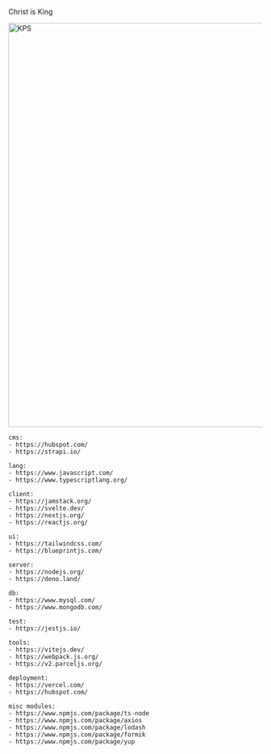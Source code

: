 Christ is King

<a href="https://kingpoststudio.com/" target="_blank">
  <img src="https://kingpoststudio.com/images/angel.png" alt="KPS" width="800" />
</a>


```
cms:
- https://hubspot.com/
- https://strapi.io/

lang:
- https://www.javascript.com/
- https://www.typescriptlang.org/

client:
- https://jamstack.org/
- https://svelte.dev/
- https://nextjs.org/
- https://reactjs.org/

ui:
- https://tailwindcss.com/
- https://blueprintjs.com/

server:
- https://nodejs.org/
- https://deno.land/

db:
- https://www.mysql.com/
- https://www.mongodb.com/

test:
- https://jestjs.io/

tools:
- https://vitejs.dev/
- https://webpack.js.org/
- https://v2.parceljs.org/

deployment:
- https://vercel.com/
- https://hubspot.com/

misc modules:
- https://www.npmjs.com/package/ts-node
- https://www.npmjs.com/package/axios
- https://www.npmjs.com/package/lodash
- https://www.npmjs.com/package/formik
- https://www.npmjs.com/package/yup
```
